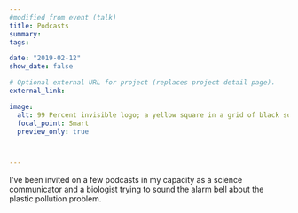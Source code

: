 ```yaml
---
#modified from event (talk)
title: Podcasts
summary:
tags:

date: "2019-02-12"
show_date: false

# Optional external URL for project (replaces project detail page).
external_link:

image:
  alt: 99 Percent invisible logo; a yellow square in a grid of black squares.
  focal_point: Smart
  preview_only: true



---
```

I've been invited on a few podcasts in my capacity as a  science communicator and a biologist trying to sound the alarm bell about the plastic pollution problem.
